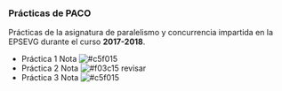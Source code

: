 ### Prácticas de PACO ###

Prácticas de la asignatura de paralelismo y concurrencia impartida en la EPSEVG durante el curso __2017-2018__.

- Práctica 1 Nota ![#c5f015](8.5)
- Práctica 2 Nota ![#f03c15](4) revisar
- Práctica 3 Nota ![#c5f015](7.3)

